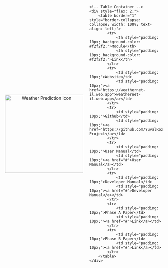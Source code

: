 <div style="display: flex; align-items: center; justify-content: center; gap: 20px;">
    <!-- Image Container -->
    <div style="flex: 1; text-align: center;">
        <img src="/logo/pic4.png" alt="Weather Prediction Icon" width="250">
    </div>

    <!-- Table Container -->
    <div style="flex: 2;">
        <table border="1" style="border-collapse: collapse; width: 100%; text-align: left;">
            <tr>
                <th style="padding: 10px; background-color: #f2f2f2;">Module</th>
                <th style="padding: 10px; background-color: #f2f2f2;">Link</th>
            </tr>
            <tr>
                <td style="padding: 10px;">Website</td>
                <td style="padding: 10px;"><a href="https://weathernet-il.web.app">weathernet-il.web.app</a></td>
            </tr>
            <tr>
                <td style="padding: 10px;">Github</td>
                <td style="padding: 10px;"><a href="https://github.com/YuvalRozner/WeatherNet">WeatherNet Project</a></td>
            </tr>
            <tr>
                <td style="padding: 10px;">User Manual</td>
                <td style="padding: 10px;"><a href="#">User Manual</a></td>
            </tr>
            <tr>
                <td style="padding: 10px;">Developer Manual</td>
                <td style="padding: 10px;"><a href="#">Developer Manual</a></td>
            </tr>
            <tr>
                <td style="padding: 10px;">Phase A Paper</td>
                <td style="padding: 10px;"><a href="#">Link</a></td>
            </tr>
            <tr>
                <td style="padding: 10px;">Phase B Paper</td>
                <td style="padding: 10px;"><a href="#">Link</a></td>
            </tr>
        </table>
    </div>

</div>
